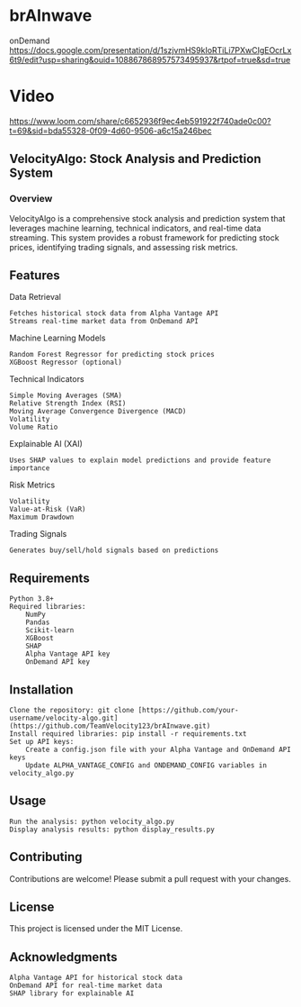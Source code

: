 # brAInwave
onDemand
https://docs.google.com/presentation/d/1szjvmHS9kIoRTiLi7PXwCIgEOcrLx6t9/edit?usp=sharing&ouid=108867868957573495937&rtpof=true&sd=true
# Video 
https://www.loom.com/share/c6652936f9ec4eb591922f740ade0c00?t=69&sid=bda55328-0f09-4d60-9506-a6c15a246bec


## VelocityAlgo: Stock Analysis and Prediction System

### Overview

VelocityAlgo is a comprehensive stock analysis and prediction system that leverages machine learning, technical indicators, and real-time data streaming. This system provides a robust framework for predicting stock prices, identifying trading signals, and assessing risk metrics.

## Features
Data Retrieval

    Fetches historical stock data from Alpha Vantage API
    Streams real-time market data from OnDemand API

Machine Learning Models

    Random Forest Regressor for predicting stock prices
    XGBoost Regressor (optional)

Technical Indicators

    Simple Moving Averages (SMA)
    Relative Strength Index (RSI)
    Moving Average Convergence Divergence (MACD)
    Volatility
    Volume Ratio

Explainable AI (XAI)

    Uses SHAP values to explain model predictions and provide feature importance

Risk Metrics

    Volatility
    Value-at-Risk (VaR)
    Maximum Drawdown

Trading Signals

    Generates buy/sell/hold signals based on predictions

## Requirements

    Python 3.8+
    Required libraries:
        NumPy
        Pandas
        Scikit-learn
        XGBoost
        SHAP
        Alpha Vantage API key
        OnDemand API key

## Installation

    Clone the repository: git clone [https://github.com/your-username/velocity-algo.git](https://github.com/TeamVelocity123/brAInwave.git)
    Install required libraries: pip install -r requirements.txt
    Set up API keys:
        Create a config.json file with your Alpha Vantage and OnDemand API keys
        Update ALPHA_VANTAGE_CONFIG and ONDEMAND_CONFIG variables in velocity_algo.py

## Usage

    Run the analysis: python velocity_algo.py
    Display analysis results: python display_results.py

## Contributing
Contributions are welcome! Please submit a pull request with your changes.

## License
This project is licensed under the MIT License.
## Acknowledgments

    Alpha Vantage API for historical stock data
    OnDemand API for real-time market data
    SHAP library for explainable AI
